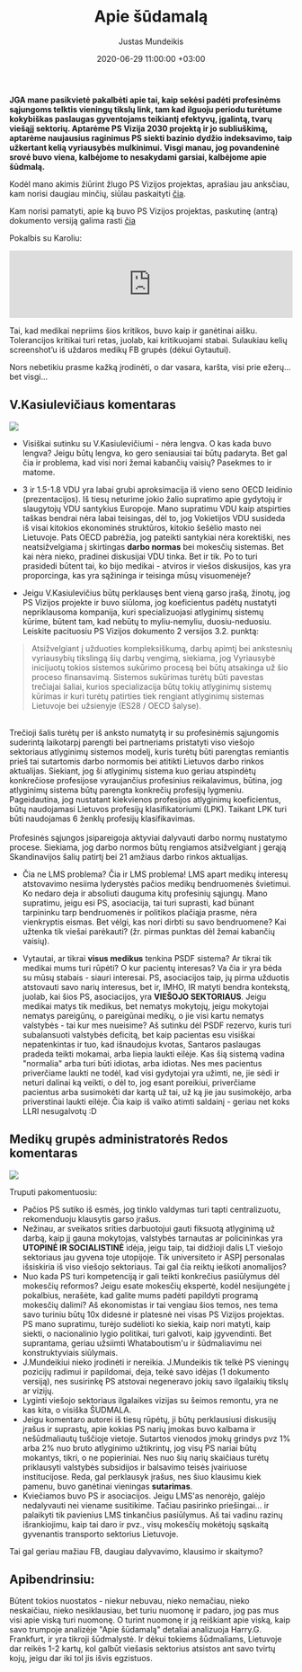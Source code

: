 ﻿---
title:  Apie šūdamalą
date:  2020-06-29 11:00:00 +03:00
author:  Justas Mundeikis
layout:  post
comments:  true
citation:  true
permalink:  2020/06/29/apie-sudmala
image:    /assets/2020/06/29/apie_sudmala.png
thumbnail: /assets/2020/06/29/thumb.apie_sudmala.png
categories:
 - Profesinės sąjungos
tags:
 - Viešasis sektorius
 - Politika
---

**JGA mane pasikvietė pakalbėti apie tai, kaip sekėsi padėti profesinėms sąjungoms telktis vieningų tikslų link, tam kad ilguoju periodu turėtume kokybiškas paslaugas gyventojams teikiantį efektyvų, įgalintą, tvarų viešąjį sektorių. Aptarėme PS Vizija 2030 projektą ir jo subliuškimą, aptarėme naujausius raginimus PS siekti bazinio dydžio indeksavimo, taip užkertant kelią vyriausybės mulkinimui. Visgi manau, jog povandeninė srovė buvo viena, kalbėjome to nesakydami garsiai, kalbėjome apie šūdmalą.** <!--more-->

Kodėl mano akimis žiūrint žlugo PS Vizijos projektas, aprašiau jau anksčiau, kam norisi daugiau minčių, siūlau paskaityti [čia](http://lithuanian-economy.net/2020/06/13/kodel-mirsta-viesasis-sektorius-lietuvoje).

Kam norisi pamatyti, apie ką buvo PS Vizijos projektas, paskutinę (antrą) dokumento versiją galima rasti [čia](https://docs.google.com/document/d/1aqgkUvtcfu5BLziUq8mDbE9qVLfd0ehy2T2L9J9efG8/edit?usp=sharing)

Pokalbis su Karoliu:

<iframe width="100%" height="120" src="https://www.mixcloud.com/widget/iframe/?hide_cover=1&light=1&feed=%2FJGA_podcast%2F12-apie-profesini%C5%B3-s%C4%85jung%C5%B3-mirt%C4%AF-ir-kod%C4%97l-u%C5%BEmir%C5%A1ome-protestuoti-justas-mundeikis%2F" frameborder="0" ></iframe>

Tai, kad medikai nepriims šios kritikos, buvo kaip ir ganėtinai aišku. Tolerancijos kritikai turi retas, juolab, kai kritikuojami stabai. Sulaukiau kelių screenshot’u iš uždaros medikų FB grupės (dėkui Gytautui).

Nors nebetikiu prasme kažką įrodinėti, o dar vasara, karšta, visi prie ežerų… bet visgi...

## V.Kasiulevičiaus komentaras

![](/assets/2020/06/29/fb_kasiulevicius.png)

* Visiškai sutinku su V.Kasiulevičiumi - nėra lengva. O kas kada buvo lengva? Jeigu būtų lengva, ko gero seniausiai tai būtų padaryta. Bet gal čia ir problema, kad visi nori žemai kabančių vaisių? Pasekmes to ir matome.

* 3 ir 1.5-1.8 VDU yra labai grubi aproksimacija iš vieno seno OECD leidinio (prezentacijos). Iš tiesų neturime jokio žalio supratimo apie gydytojų ir slaugytojų VDU santykius Europoje. Mano supratimu VDU kaip atspirties taškas bendrai nėra labai teisingas, dėl to, jog Vokietijos VDU susideda iš visai kitokios ekonominės struktūros, kitokio šešėlio masto nei Lietuvoje. Pats OECD pabrėžia, jog pateikti santykiai nėra korektiški, nes neatsižvelgiama į skirtingas **darbo normas** bei mokesčių sistemas. Bet kai nėra nieko, pradinei diskusijai VDU tinka. Bet ir tik. Po to turi prasidedi būtent tai, ko bijo medikai - atviros ir viešos diskusijos, kas yra proporcinga, kas yra sąžininga ir teisinga mūsų visuomenėje?
* Jeigu V.Kasiulevičius būtų perklausęs bent vieną garso įrašą, žinotų, jog PS Vizijos projekte ir buvo siūloma, jog koeficientus padėtų nustatyti nepriklausoma kompanija, kuri specializuojasi atlyginimų sistemų kūrime, būtent tam, kad nebūtų to myliu-nemyliu, duosiu-neduosiu. Leiskite pacituosiu PS Vizijos dokumento 2 versijos 3.2. punktą:

>Atsižvelgiant į užduoties kompleksiškumą, darbų apimtį bei ankstesnių vyriausybių tikslingą šių darbų vengimą, siekiama, jog Vyriausybė inicijuotų tokios sistemos sukūrimo procesą bei būtų atsakinga už šio proceso finansavimą. Sistemos sukūrimas turėtų būti pavestas trečiajai šaliai, kurios specializacija būtų tokių atlyginimų sistemų kūrimas ir kuri turėtų patirties tiek rengiant atlyginimų sistemas Lietuvoje bei užsienyje (ES28 / OECD šalyse).<br>
<br>
Trečioji šalis turėtų per iš anksto numatytą ir su profesinėmis sąjungomis suderintą laikotarpį parengti bei partneriams pristatyti viso viešojo sektoriaus atlyginimų sistemos modelį, kuris turėtų būti parengtas remiantis prieš tai sutartomis darbo normomis bei atitikti Lietuvos darbo rinkos aktualijas. Siekiant, jog ši atlyginimų sistema kuo geriau atspindėtų konkrečiose profesijose vyraujančius profesinius reikalavimus, būtina, jog atlyginimų sistema būtų parengta konkrečių profesijų lygmeniu. Pageidautina, jog nustatant kiekvienos profesijos atlyginimų koeficientus, būtų naudojamasi Lietuvos profesijų klasifikatoriumi (LPK). Taikant LPK turi būti naudojamas 6 ženklų profesijų klasifikavimas.<br>
<br>
Profesinės sąjungos įsipareigoja aktyviai dalyvauti darbo normų nustatymo procese. Siekiama, jog darbo normos būtų rengiamos atsižvelgiant į gerąją Skandinavijos šalių patirtį bei 21 amžiaus darbo rinkos aktualijas.

* Čia ne LMS problema? Čia ir LMS problema! LMS apart medikų interesų atstovavimo nesiima lyderystės pačios medikų bendruomenės švietimui. Ko nedaro deja ir absoliuti dauguma kitų profesinių sąjungų. Mano supratimu, jeigu esi PS, asociacija, tai turi suprasti, kad būnant tarpininku tarp bendruomenės ir politikos plačiąja prasme, nėra vienkryptis eismas. Bet vėlgi, kas nori dirbti su savo bendruomene? Kai užtenka tik viešai parėkauti? (žr. pirmas punktas dėl žemai kabančių vaisių).

* Vytautai, ar tikrai **visus medikus** tenkina PSDF sistema? Ar tikrai tik medikai mums turi rūpėti? O kur pacientų interesas? Va čia ir yra bėda su mūsų stabais - siauri interesai. PS, asociacijos taip, jų pirma užduotis atstovauti savo narių interesus, bet ir, IMHO, IR matyti bendra kontekstą, juolab, kai šios PS, asociacijos, yra **VIEŠOJO SEKTORIAUS**.
Jeigu medikai matys tik medikus, bet nematys mokytojų, jeigu mokytojai nematys pareigūnų, o pareigūnai medikų, o jie visi kartu nematys valstybės - tai kur mes nueisime? Aš sutinku dėl PSDF rezervo, kuris turi subalansuoti valstybės deficitą, bet kaip pacientas esu visiškai nepatenkintas ir tuo, kad išnaudojus kvotas, Santaros paslaugas pradeda teikti mokamai, arba liepia laukti eilėje. Kas šią sistemą vadina "normalia" arba turi būti idiotas, arba idiotas. Nes mes pacientus priverčiame laukti ne todėl, kad visi gydytojai yra užimti, ne, jie sėdi ir neturi dalinai ką veikti, o dėl to, jog esant poreikiui, priverčiame pacientus arba susimokėti dar kartą už tai, už ką jie jau susimokėjo, arba priverstinai laukti eilėje. Čia kaip iš vaiko atimti saldainį - geriau net koks LLRI nesugalvotų :D

## Medikų grupės administratorės Redos komentaras

![](/assets/2020/06/29/fb_reda.jpg)

Truputi pakomentuosiu:

* Pačios PS sutiko iš esmės, jog tinklo valdymas turi tapti centralizuotu, rekomenduoju klausytis garso įrašus.
* Nežinau, ar sveikatos srities darbuotojui gauti fiksuotą atlyginimą už darbą, kaip jį gauna mokytojas, valstybės tarnautas ar policininkas yra **UTOPINĖ IR SOCIALISTINĖ** idėja, jeigu taip, tai didžioji dalis LT viešojo sektoriaus jau gyvena toje utopijoje. Tik universiteto ir ASPĮ personalas išsiskiria iš viso viešojo sektoriaus. Tai gal čia reiktų ieškoti anomalijos?
* Nuo kada PS turi kompetenciją ir gali teikti konkrečius pasiūlymus dėl mokesčių reformos? Jeigu esate mokesčių ekspertė, kodėl nesijungėte į pokalbius, nerašėte, kad galite mums padėti papildyti programą mokesčių dalimi? Aš ekonomistas ir tai vengiau šios temos, nes tema savo turiniu būtų 10x didesnė ir platesnė nei visas PS Vizijos projektas. PS mano supratimu, turėjo sudėlioti ko siekia, kaip nori matyti, kaip siekti, o nacionalinio lygio politikai, turi galvoti, kaip įgyvendinti. Bet suprantama, geriau užsiimti Whataboutism'u ir šūdmaliavimu nei konstruktyviais siūlymais.
* J.Mundeikiui nieko įrodinėti ir nereikia. J.Mundeikis tik telkė PS vieningų pozicijų radimui ir papildomai, deja, teikė savo idėjas (1 dokumento versiją), nes susirinkę PS atstovai negeneravo jokių savo ilgalaikių tikslų ar vizijų.
* Lyginti viešojo sektoriaus ilgalaikes vizijas su šeimos remontu, yra ne kas kita, o visiška ŠUDMALA.
* Jeigu komentaro autorei iš tiesų rūpėtų, ji būtų perklausiusi diskusijų įrašus ir suprastų, apie kokias PS narių įmokas buvo kalbama ir nešūdmaliautų tuščioje vietoje. Sutartos vienodos įmokų grindys pvz 1% arba 2% nuo bruto atlyginimo užtikrintų, jog visų PS nariai būtų mokantys, tikri, o ne popieriniai. Nes nuo šių narių skaičiaus turėtų priklausyti valstybės subsidijos ir balsavimo teisės įvairiuose institucijose. Reda, gal perklausyk įrašus, nes šiuo klausimu kiek pamenu, buvo ganėtinai vieningas **sutarimas**.
* Kviečiamos buvo PS ir asociacijos. Jeigu LMS'as nenorėjo, galėjo nedalyvauti nei viename susitikime. Tačiau pasirinko priešingai...  ir palaikyti tik pavienius LMS tinkančius pasiūlymus. Aš tai vadinu razinų išrankiojimu, kaip tai daro ir pvz., visų mokesčių mokėtojų sąskaitą gyvenantis transporto sektorius Lietuvoje.  

Tai gal geriau mažiau FB, daugiau dalyvavimo, klausimo ir skaitymo?


## Apibendrinsiu:

Būtent tokios nuostatos - niekur nebuvau, nieko nemačiau, nieko neskaičiau, nieko nesiklausiau, bet turiu nuomonę ir padaro, jog pas mus visi apie viską turi nuomonę. O turint nuomonę ir ją reiškiant apie viską, kaip savo trumpoje analizėje "Apie šūdamalą" detaliai analizuoja Harry.G. Frankfurt, ir yra tikroji šūdmalystė. Ir dėkui tokiems šūdmaliams, Lietuvoje dar reikės 1-2 kartų, kol galbūt viešasis sektorius atsistos ant savo tvirtų kojų, jeigu dar iki tol jis išvis egzistuos.
